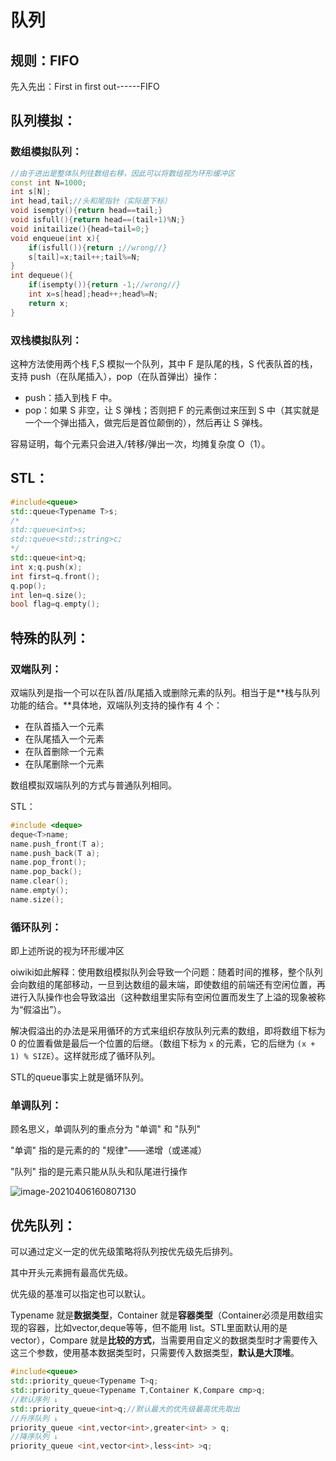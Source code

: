 # 队列

## 规则：FIFO

先入先出：First in first out------FIFO

## 队列模拟：

### 数组模拟队列：

```c++
//由于进出是整体队列往数组右移，因此可以将数组视为环形缓冲区
const int N=1000;
int s[N];
int head,tail;//头和尾指针（实际是下标）
void isempty(){return head==tail;}
void isfull(){return head==(tail+1)%N;}
void initailize(){head=tail=0;}
void enqueue(int x){
    if(isfull()){return ;//wrong//}
    s[tail]=x;tail++;tail%=N;
}
int dequeue(){
    if(isempty()){return -1;//wrong//}
    int x=s[head];head++;head%=N;
    return x;
}
```

### 双栈模拟队列：

这种方法使用两个栈 F,S 模拟一个队列，其中 F 是队尾的栈，S 代表队首的栈，支持 push（在队尾插入），pop（在队首弹出）操作：

- push：插入到栈 F 中。
- pop：如果 S 非空，让 S 弹栈；否则把 F 的元素倒过来压到 S 中（其实就是一个一个弹出插入，做完后是首位颠倒的），然后再让 S 弹栈。

容易证明，每个元素只会进入/转移/弹出一次，均摊复杂度 O（1）。

## STL：

```c++
#include<queue>
std::queue<Typename T>s;
/*
std::queue<int>s;
std::queue<std:;string>c;
*/
std::queue<int>q;
int x;q.push(x);
int first=q.front();
q.pop();
int len=q.size();
bool flag=q.empty();
```

## 特殊的队列：

### 双端队列：

双端队列是指一个可以在队首/队尾插入或删除元素的队列。相当于是**栈与队列功能的结合。**具体地，双端队列支持的操作有 4 个：

- 在队首插入一个元素
- 在队尾插入一个元素
- 在队首删除一个元素
- 在队尾删除一个元素

数组模拟双端队列的方式与普通队列相同。

STL：

```c++
#include <deque>
deque<T>name;
name.push_front(T a);
name.push_back(T a);
name.pop_front();
name.pop_back();
name.clear();
name.empty();
name.size();
```



### 循环队列：

即上述所说的视为环形缓冲区

oiwiki如此解释：使用数组模拟队列会导致一个问题：随着时间的推移，整个队列会向数组的尾部移动，一旦到达数组的最末端，即使数组的前端还有空闲位置，再进行入队操作也会导致溢出（这种数组里实际有空闲位置而发生了上溢的现象被称为“假溢出”）。

解决假溢出的办法是采用循环的方式来组织存放队列元素的数组，即将数组下标为 0 的位置看做是最后一个位置的后继。（数组下标为 `x` 的元素，它的后继为 `(x + 1) % SIZE`）。这样就形成了循环队列。

STL的queue事实上就是循环队列。

### 单调队列：

顾名思义，单调队列的重点分为 "单调" 和 "队列"

"单调" 指的是元素的的 "规律"——递增（或递减）

"队列" 指的是元素只能从队头和队尾进行操作

![image-20210406160807130](C:\Users\pengxin\AppData\Roaming\Typora\typora-user-images\image-20210406160807130.png)

## 优先队列：

可以通过定义一定的优先级策略将队列按优先级先后排列。

其中开头元素拥有最高优先级。

优先级的基准可以指定也可以默认。

Typename 就是**数据类型**，Container 就是**容器类型**（Container必须是用数组实现的容器，比如vector,deque等等，但不能用 list。STL里面默认用的是vector），Compare 就是**比较的方式**，当需要用自定义的数据类型时才需要传入这三个参数，使用基本数据类型时，只需要传入数据类型，**默认是大顶堆**。

```c++
#include<queue>
std::priority_queue<Typename T>q;
std::priority_queue<Typename T,Container K,Compare cmp>q;
//默认序列 ↓
std::priority_queue<int>q;//默认最大的优先级最高优先取出
//升序队列 ↓
priority_queue <int,vector<int>,greater<int> > q;
//降序队列 ↓
priority_queue <int,vector<int>,less<int> >q;
```

